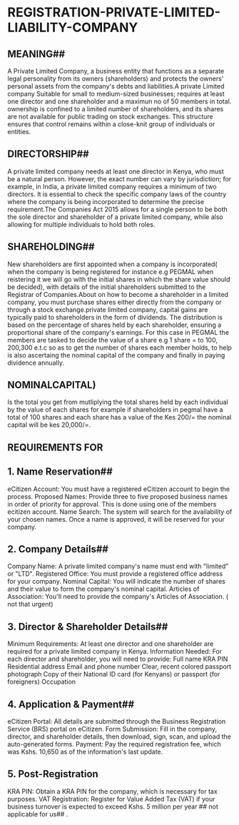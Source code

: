 # REGISTRATION-PRIVATE-LIMITED-LIABILITY-COMPANY

## MEANING##

A Private Limited Company, a business entity that functions as a separate legal personality from its owners (shareholders) and protects the owners' personal assets from the company's debts and liabilities.A private Limited company Suitable for small to medium-sized businesses; requires at least one director and one shareholder and a maximun no of 50 members in total. ownership is confined to a limited number of shareholders, and its shares are not available for public trading on stock exchanges. This structure ensures that control remains within a close-knit group of individuals or entities.

## DIRECTORSHIP##
A private limited company needs at least one director in Kenya, who must be a natural person. However, the exact number can vary by jurisdiction; for example, in India, a private limited company requires a minimum of two directors. It is essential to check the specific company laws of the country where the company is being incorporated to determine the precise requirement.The Companies Act 2015 allows for a single person to be both the sole director and shareholder of a private limited company, while also allowing for multiple individuals to hold both roles.

## SHAREHOLDING##
New shareholders are first appointed when a company is incorporated( when the company is being registered for instance e.g PEGMAL when reistering it we will go with the initial shares in which the share value should be decided), with details of the initial shareholders submitted to the Registrar of Companies.About on how to become a shareholder in a limited company, you must purchase shares either directly from the company or through a stock exchange.private limited company, capital gains are typically paid to shareholders in the form of dividends. The distribution is based on the percentage of shares held by each shareholder, ensuring a proportional share of the company's earnings.
For this case in PEGMAL the members are tasked to decide the value of a share e.g 1 share = to 100, 200,300 e.t.c so as to get the number of shares each member holds, to help is also ascertaing the nominal capital of the company and finally in paying dividence annually.

## NOMINALCAPITAL)
Is the total you get from mutliplying the total shares held by each individual by the value of each shares for example if shareholders in pegmal have a total of 100 shares and each share has a value of the Kes 200/= the nominal capital will be kes 20,000/=.

## REQUIREMENTS FOR ##

## 1. Name Reservation##
eCitizen Account: You must have a registered eCitizen account to begin the process. 
Proposed Names: Provide three to five proposed business names in order of priority for approval.
This is done using one of the members ecitizen account.
Name Search: The system will search for the availability of your chosen names. Once a name is approved, it will be reserved for your company. 

## 2. Company Details##
Company Name: A private limited company's name must end with "limited" or "LTD". 
Registered Office: You must provide a registered office address for your company. 
Nominal Capital: You will indicate the number of shares and their value to form the company's nominal capital. 
Articles of Association: You'll need to provide the company's Articles of Association. ( not that urgent)
## 3. Director & Shareholder Details##

Minimum Requirements:
At least one director and one shareholder are required for a private limited company in Kenya. 
Information Needed:
For each director and shareholder, you will need to provide:
Full name 
KRA PIN 
Residential address 
Email and phone number 
Clear, recent colored passport photograph 
Copy of their National ID card (for Kenyans) or passport (for foreigners) 
Occupation 

## 4. Application & Payment##
eCitizen Portal:
All details are submitted through the Business Registration Service (BRS) portal on eCitizen.
Form Submission:
Fill in the company, director, and shareholder details, then download, sign, scan, and upload the auto-generated forms.
Payment:
Pay the required registration fee, which was Kshs. 10,650 as of the information's last update.

## 5. Post-Registration ##
KRA PIN: Obtain a KRA PIN for the company, which is necessary for tax purposes.
VAT Registration: Register for Value Added Tax (VAT) if your business turnover is expected to exceed Kshs. 5 million per year ## not applicable for us## .
